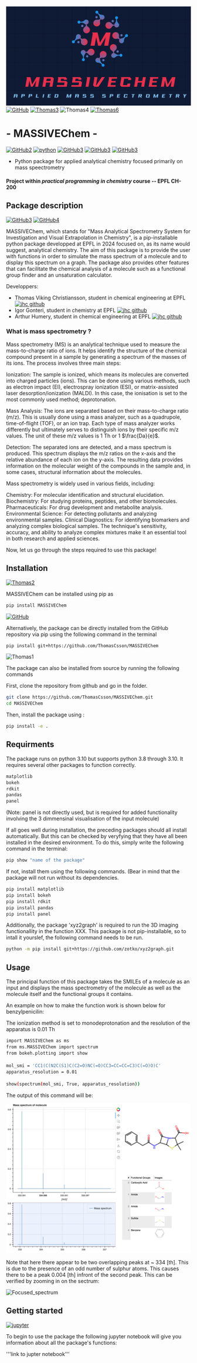 ![logo](IMG_2856.jpg)
[![GitHub](https://img.shields.io/badge/github-%23121011.svg?style=for-the-badge&logo=github&logoColor=white)](https://github.com/ThomasCsson/MASSIVEChem)
[![Thomas3](https://img.shields.io/badge/Python-FFD43B?style=for-the-badge&logo=python&logoColor=blue)](https://www.python.org/)
![Thomas4](https://img.shields.io/badge/HTML5-E34F26?style=for-the-badge&logo=html5&logoColor=white)
[![Thomas6](https://img.shields.io/badge/Jupyter-F37626.svg?&style=for-the-badge&logo=Jupyter&logoColor=purple)](https://jupyter.org/)


# -         MASSIVEChem       - 

[![GitHub2](https://img.shields.io/badge/Maintained%3F-yes-turquoise.svg)](https://pypi.org/user/Arthur.hmy/)
[![python](https://img.shields.io/badge/Python-3.10-3776AB.svg?style=flat&logo=python&logoColor=orange)](https://www.python.org)
[![GitHub3](https://img.shields.io/badge/Contributors-3-green.svg)](https://github.com/ThomasCsson/MASSIVEChem/graphs/contributors)
[![GitHub3](https://img.shields.io/badge/License-3-purple.svg)](https://github.com/ThomasCsson/MASSIVEChem/blob/main/LICENSE.txt)
[![GitHub3](https://img.shields.io/badge/EPFL-CH200-red.svg)](https://edu.epfl.ch/studyplan/en/bachelor/chemistry-and-chemical-engineering/coursebook/practical-programming-in-chemistry-CH-200)


 - Python package for applied analytical chemistry focused primarily on mass speectrometry 
#### Project within _practical programming in chemistry_ course -- EPFL CH-200

## Package description
[![GitHub3](http://ForTheBadge.com/images/badges/built-with-science.svg)](https://x.com/pschwllr/status/1760713822111723990)
[![GitHub4](http://ForTheBadge.com/images/badges/made-with-python.svg)](https://www.python.org/)

MASSIVEChem, which stands for "Mass Analytical Spectrometry System for Investigation and Visual Extrapolation in Chemistry", is a pip-installable python package developped at EPFL in 2024 focused on, as its name would suggest, analytical chemistry.
The aim of this package is to provide the user with functions in order to simulate the mass spectrum of a molecule and to display this spectrum on a graph. The package also provides other features that can facilitate the chemical analysis of a molecule such as a functional group finder and an unsaturation calculator.

Developpers:
- Thomas Viking Christiansson, student in chemical engineering at EPFL    [![jhc github](https://img.shields.io/badge/GitHub-ThomasCsson-181717.svg?style=flat&logo=github)](https://github.com/ThomasCsson)
- Igor Gonteri, student in chemistry at EPFL                             [![jhc github](https://img.shields.io/badge/GitHub-igorgonteri-181717.svg?style=flat&logo=github)](https://github.com/igorgonteri)
- Arthur Humery, student in chemical engineering at EPFL                [![jhc github](https://img.shields.io/badge/GitHub-Arthurhmy-181717.svg?style=flat&logo=github)](https://github.com/Arthurhmy)

### What is mass spectrometry ?
Mass spectrometry (MS) is an analytical technique used to measure the mass-to-charge ratio of ions. It helps identify the structure of the chemical compound present in a sample by generating a spectrum of the masses of its ions. The process involves three main steps:

Ionization: The sample is ionized, which means its molecules are converted into charged particles (ions). This can be done using various methods, such as electron impact (EI), electrospray ionization (ESI), or matrix-assisted laser desorption/ionization (MALDI). In this case, the ionisation is set to the most commonly used method; deprotonation.

Mass Analysis: The ions are separated based on their mass-to-charge ratio (m/z). This is usually done using a mass analyzer, such as a quadrupole, time-of-flight (TOF), or an ion trap. Each type of mass analyzer works differently but ultimately serves to distinguish ions by their specific m/z values. The unit of these m/z values is 1 Th or 1 $\frac{Da}{e}$.

Detection: The separated ions are detected, and a mass spectrum is produced. This spectrum displays the m/z ratios on the x-axis and the relative abundance of each ion on the y-axis. The resulting data provides information on the molecular weight of the compounds in the sample and, in some cases, structural information about the molecules.

Mass spectrometry is widely used in various fields, including:

Chemistry: For molecular identification and structural elucidation.
Biochemistry: For studying proteins, peptides, and other biomolecules.
Pharmaceuticals: For drug development and metabolite analysis.
Environmental Science: For detecting pollutants and analyzing environmental samples.
Clinical Diagnostics: For identifying biomarkers and analyzing complex biological samples.
The technique's sensitivity, accuracy, and ability to analyze complex mixtures make it an essential tool in both research and applied sciences.

Now, let us go through the steps required to use this package!

## Installation
[![Thomas2](https://img.shields.io/badge/pypi-3775A9?style=for-the-badge&logo=pypi&logoColor=white)](https://pypi.org/project/MASSIVEChem/)

MASSIVEChem can be installed using pip as
```bash
pip install MASSIVEChem
```


[![GitHub](https://img.shields.io/badge/github-%23121011.svg?style=for-the-badge&logo=github&logoColor=white)](https://github.com/ThomasCsson/MASSIVEChem?tab=readme-ov-file)

Alternatively, the package can be directly installed from the GitHub repository via pip using the following command in the terminal
```bash
pip install git+https://github.com/ThomasCsson/MASSIVEChem
```


![Thomas1](https://img.shields.io/badge/GIT-E44C30?style=for-the-badge&logo=git&logoColor=white)

The package can also be installed from source by running the following commands

First, clone the repository from github and go in the folder. 
```bash
git clone https://github.com/ThomasCsson/MASSIVEChem.git
cd MASSIVEChem
```
Then, install the package using : 
```bash
pip install -e .
```







## Requirments
The package runs on python 3.10 but supports python 3.8 through 3.10.
It requires several other packages to function correctly.

```bash
matplotlib
bokeh
rdkit
pandas
panel
```

(Note: panel is not directly used, but is required for added functionality involving the 3 dimmensinal visualisation of the input molecule)

If all goes well during installation, the preceding packages should all install automatically.
But this can be checked by veryfying that they have all been installed in the desired environment. To do this, simply write the following command in the terminal:

```bash
pip show "name of the package"
```

If not, install them using the following commands. (Bear in mind that the package will not run without its dependencies. 

```bash
pip install matplotlib
pip install bokeh
pip install rdkit
pip install pandas
pip install panel
```
Additionally, the package 'xyz2graph' is required to run the 3D imaging functionallity in the function XXX. This package is not pip-installable, so to intall it yourslef, the following command needs to be run.

```bash
python -m pip install git+https://github.com/zotko/xyz2graph.git
```


## Usage

The principal function of this package takes the SMILEs of a molecule as an input and displays the mass spectrometry of the molecule as well as the molecule itself and  the functional groups it contains.

An example on how to make the function work is shown below for benzylpenicilin:

The ionization method is set to monodeprotonation and the resolution of the apparatus is 0.01 Th

```bash
import MASSIVEChem as ms
from ms.MASSIVEChem import spectrum
from bokeh.plotting import show

mol_smi = 'CC1(C(N2C(S1)C(C2=O)NC(=O)CC3=CC=CC=C3)C(=O)O)C'
apparatus_resolution = 0.01

show(spectrum(mol_smi, True, apparatus_resolution))
```
The output of this command will be:

![Spectrum](Spectrum_output.png)

Note that here there appear to be two overlapping peaks at ~ 334 [th]. This is due to the presence of an odd number of sulphur atoms. This causes there to be a peak 0.004 [th] infront of the second peak. This can be verified by zooming in on the sectrum:

<img width="600" alt="Focused_spectrum" src="https://github.com/ThomasCsson/MASSIVEChem/assets/160872481/440ac2ea-c2fe-40ff-b1ed-1a447024bcb0">

## Getting started
[![jupyter](https://img.shields.io/badge/Jupyter-Lab-F37626.svg?style=flat&logo=Jupyter)](https://jupyterlab.readthedocs.io/en/stable)

To begin to use the package the following jupyter notebook will give you information about all the package's functions:

'''link to jupter notebook'''

